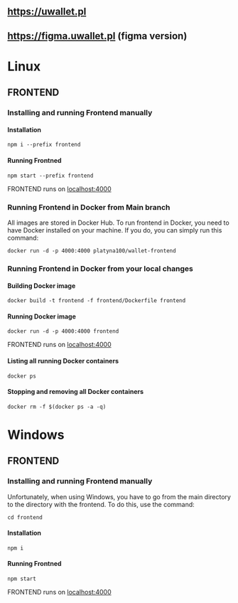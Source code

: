 ## https://uwallet.pl
## https://figma.uwallet.pl (figma version)

# Linux

## FRONTEND

### Installing and running Frontend manually

#### Installation

    npm i --prefix frontend

#### Running Frontned

    npm start --prefix frontend

FRONTEND runs on [localhost:4000](localhost:4000)

### Running Frontend in Docker from Main branch

All images are stored in Docker Hub. To run frontend in Docker, you need to have Docker installed on your machine. If you do, you can simply run this command:

    docker run -d -p 4000:4000 platyna100/wallet-frontend

### Running Frontend in Docker from your local changes

#### Building Docker image

    docker build -t frontend -f frontend/Dockerfile frontend

#### Running Docker image

    docker run -d -p 4000:4000 frontend

FRONTEND runs on [localhost:4000](localhost:4000)

#### Listing all running Docker containers

    docker ps

#### Stopping and removing all Docker containers

    docker rm -f $(docker ps -a -q)

# Windows

## FRONTEND

### Installing and running Frontend manually

Unfortunately, when using Windows, you have to go from the main directory to the directory with the frontend. To do this, use the command:

    cd frontend

#### Installation

    npm i

#### Running Frontned

    npm start

FRONTEND runs on [localhost:4000](localhost:4000)

<!--
## BACKEND

INSTALATION: `npm i --prefix backend`

RUN: `npm run start:dev --prefix backend`

BACKEND runs on PORT 3000 -->
